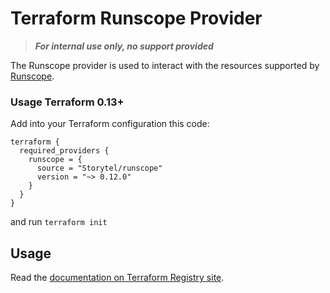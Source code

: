 # Terraform Runscope Provider

> **_For internal use only, no support provided_**

The Runscope provider is used to interact with the resources
supported by [Runscope](https://runscope.com/).

### Usage Terraform 0.13+

Add into your Terraform configuration this code:

```hcl-terraform
terraform {
  required_providers {
    runscope = {
      source = "Storytel/runscope"
      version = "~> 0.12.0"
    }
  }
}
```

and run `terraform init`

## Usage

Read the [documentation on Terraform Registry site](https://registry.terraform.io/providers/Storytel/runscope/latest/docs).

